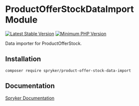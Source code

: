 # ProductOfferStockDataImport Module
[![Latest Stable Version](https://poser.pugx.org/spryker/product-offer-stock-data-import/v/stable.svg)](https://packagist.org/packages/spryker/product-offer-stock-data-import)
[![Minimum PHP Version](https://img.shields.io/badge/php-%3E%3D%207.3-8892BF.svg)](https://php.net/)

Data importer for ProductOfferStock.

## Installation

```
composer require spryker/product-offer-stock-data-import
```

## Documentation

[Spryker Documentation](https://academy.spryker.com/developing_with_spryker/module_guide/modules.html)
